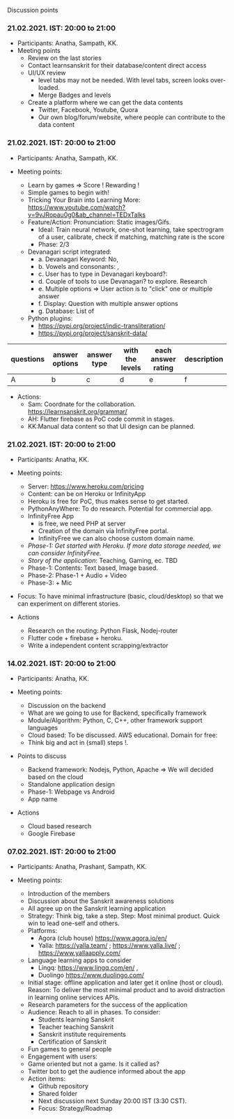 Discussion points


### 21.02.2021. IST: 20:00 to 21:00 

* Participants: Anatha, Sampath, KK.
* Meeting points
  * Review on the last stories
  * Contact learnsanskrit for their database/content direct access
  * UI/UX review
    * level tabs may not be needed. With level tabs, screen looks over-loaded.
    * Merge Badges and levels
  * Create a platform where we can get the data contents
    * Twitter, Facebook, Youtube, Quora
    * Our own blog/forum/website, where people can contribute to the data content
   
### 21.02.2021. IST: 20:00 to 21:00 

* Participants: Anatha, Sampath, KK.

* Meeting points: 
  * Learn by games => Score ! Rewarding !
  * Simple games to begin with!
  * Tricking Your Brain into Learning More: https://www.youtube.com/watch?v=9vJRopau0g0&ab_channel=TEDxTalks
  * Feature/Action: Pronunciation: Static images/Gifs. 
    * Ideal: Train neural network, one-shot learning, take spectrogram of a user, calibrate, check if matching, matching rate is the score
    * Phase: 2/3
  * Devanagari script integrated: 
    * a. Devanagari Keyword: No,
    * b. Vowels and consonants: ,
    * c. User has to type in Devanagari keyboard?: 
    * d. Couple of tools to use Devanagari? to explore. Research
    * e. Multiple options => User action is to "click" one or multiple answer
    * f. Display: Question with multiple answer options
    * g. Database: List of
  * Python plugins:
    * https://pypi.org/project/indic-transliteration/
    * https://pypi.org/project/sanskrit-data/

| questions | answer options | answer type| with the levels | each answer rating| description|
| --- | --- | --- | --- | --- | --- |
| A | b | c | d| e | f |

  * Actions: 
    * Sam: Coordnate for the collaboration. https://learnsanskrit.org/grammar/ 
    * AH: Flutter firebase as PoC code commit in stages.
    * KK:Manual data content so that UI design can be planned.

### 21.02.2021. IST: 20:00 to 21:00 

* Participants: Anatha, KK.

* Meeting points:
  * Server: https://www.heroku.com/pricing 
  * Content: can be on Heroku or InfinityApp
  * Heroku is free for PoC, thus makes sense to get started.
  * PythonAnyWhere: To do research. Potential for commercial app.
  * InfinityFree App
    * is free, we need PHP at server
    * Creation of the domain via InfinityFree portal.
    * InfinityFree we can also choose custom domain name.
  * *Phase-1: Get started with Heroku. If more data storage needed, we can consider InfinityFree.*
  * *Story of the application*: Teaching, Gaming, ec. TBD
  * Phase-1: Contents: Text based, Image based.
  * Phase-2: Phase-1 + Audio + Video
  * Phase-3: + Mic
* Focus: To have minimal infrastructure (basic, cloud/desktop) so that we can experiment on different stories.
* Actions
  * Research on the routing: Python Flask, Nodej-router
  * Flutter code + firebase + heroku.
  * Write a independent content scrapping/extractor

### 14.02.2021. IST: 20:00 to 21:00 

* Participants: Anatha, KK.

* Meeting points:
  * Discussion on the backend
  * What are we going to use for Backend, specifically framework
  * Module/Algorithm: Python, C, C++, other framework support languages
  * Cloud based: To be discussed. AWS educational. Domain for free: 
  * Think big and act in (small) steps !.

* Points to discuss
  * Backend framework: Nodejs, Python, Apache => We will decided based on the cloud
  * Standalone application design
  * Phase-1: Webpage vs Android
  * App name

* Actions
  * Cloud based research
  * Google Firebase

### 07.02.2021. IST: 20:00 to 21:00 

* Participants: Anatha, Prashant, Sampath, KK.

* Meeting points:
  * Introduction of the members
  * Discussion about the Sanskrit awareness solutions
  * All agree up on the Sanskrit learning application
  * Strategy: Think big, take a step. Step: Most minimal product. Quick win to lead one-self and others.
  * Platforms: 
    * Agora (club house)  https://www.agora.io/en/
    * Yalla: https://yalla.team/ ; https://www.yalla.live/ ; https://www.yallaapply.com/ 
  * Language learning apps to consider
    * Lingq: https://www.lingq.com/en/ , 
    * Duolingo https://www.duolingo.com/ 
  * Initial stage: offline application and later get it online (host or cloud). Reason: To deliver the most minimal product and to avoid distraction in learning online services APIs.
  * Research parameters for the success of the application
  * Audience: Reach to all in phases. To consider:
    * Students learning Sanskrit
    * Teacher teaching Sanskrit
    * Sanskrit institute requirements
    * Certification of Sanskrit
  * Fun games to general people
  * Engagement with users:
  * Game oriented but not a game. Is it called as?
  * Twitter bot to get the audience informed about the app
  * Action items:
    * Github repository
    * Shared folder
    * Next discussion next Sunday 20:00 IST (3:30 CST).
    * Focus: Strategy/Roadmap

